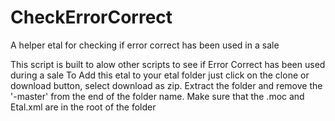 # CheckErrorCorrect
A helper etal for checking if error correct has been used in a sale

This script is built to alow other scripts to see if Error Correct has been used during a sale
To Add this etal to your etal folder just click on the clone or download button, select download as zip.
Extract the folder and remove the '-master' from the end of the folder name. 
Make sure that the .moc and Etal.xml are in the root of the folder
